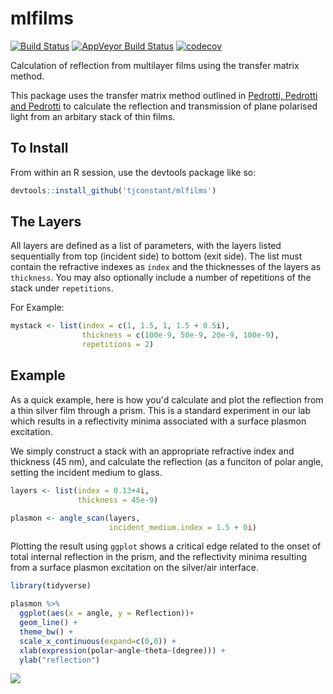 
mlfilms
=======

[![Build Status](https://travis-ci.org/tjconstant/mlfilms.svg?branch=master)](https://travis-ci.org/tjconstant/mlfilms) [![AppVeyor Build Status](https://ci.appveyor.com/api/projects/status/github/tjconstant/mlfilms?branch=master&svg=true)](https://ci.appveyor.com/project/tjconstant/mlfilms) [![codecov](https://codecov.io/gh/tjconstant/mlfilms/branch/master/graph/badge.svg)](https://codecov.io/gh/tjconstant/mlfilms)

Calculation of reflection from multilayer films using the transfer matrix method.

This package uses the transfer matrix method outlined in [Pedrotti, Pedrotti and Pedrotti](http://www.amazon.com/Introduction-Optics-3rd-Frank-Pedrotti/dp/0131499335) to calculate the reflection and transmission of plane polarised light from an arbitary stack of thin films.

To Install
----------

From within an R session, use the devtools package like so:

``` r
devtools::install_github('tjconstant/mlfilms')
```

The Layers
----------

All layers are defined as a list of parameters, with the layers listed sequentially from top (incident side) to bottom (exit side). The list must contain the refractive indexes as `index` and the thicknesses of the layers as `thickness`. You may also optionally include a number of repetitions of the stack under `repetitions`.

For Example:

``` r
mystack <- list(index = c(1, 1.5, 1, 1.5 + 0.5i),
                thickness = c(100e-9, 50e-9, 20e-9, 100e-9), 
                repetitions = 2)
```

Example
-------

As a quick example, here is how you'd calculate and plot the reflection from a thin silver film through a prism. This is a standard experiment in our lab which results in a reflectivity minima associated with a surface plasmon excitation.

We simply construct a stack with an appropriate refractive index and thickness (45 nm), and calculate the reflection (as a funciton of polar angle, setting the incident medium to glass.

``` r
layers <- list(index = 0.13+4i, 
               thickness = 45e-9)

plasmon <- angle_scan(layers,
                      incident_medium.index = 1.5 + 0i)
```

Plotting the result using `ggplot` shows a critical edge related to the onset of total internal reflection in the prism, and the reflectivity minima resulting from a surface plasmon excitation on the silver/air interface.

``` r
library(tidyverse)

plasmon %>%
  ggplot(aes(x = angle, y = Reflection))+
  geom_line() +
  theme_bw() +
  scale_x_continuous(expand=c(0,0)) +
  xlab(expression(polar~angle~theta~(degree))) +
  ylab("reflection")
```

![](https://i0.wp.com/i.imgur.com/V4zXdjE.png)

